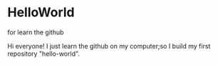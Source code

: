 # HelloWorld

for learn the github

Hi everyone!
I just learn the github on my computer;so I build my first repository "hello-world".
